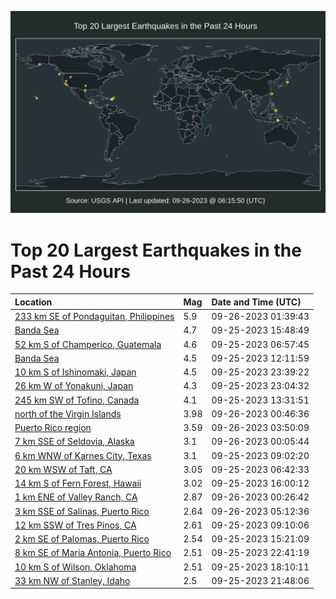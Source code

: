 ![Map](./map.png)

# Top 20 Largest Earthquakes in the Past 24 Hours

| Location | Mag | Date and Time (UTC) |
|:---|:---|:---|
| [233 km SE of Pondaguitan, Philippines](https://earthquake.usgs.gov/earthquakes/eventpage/us7000ky3a) | 5.9 | 09-26-2023 01:39:43 |
| [Banda Sea](https://earthquake.usgs.gov/earthquakes/eventpage/us7000ky06) | 4.7 | 09-25-2023 15:48:49 |
| [52 km S of Champerico, Guatemala](https://earthquake.usgs.gov/earthquakes/eventpage/us7000kxy5) | 4.6 | 09-25-2023 06:57:45 |
| [Banda Sea](https://earthquake.usgs.gov/earthquakes/eventpage/us7000kxz2) | 4.5 | 09-25-2023 12:11:59 |
| [10 km S of Ishinomaki, Japan](https://earthquake.usgs.gov/earthquakes/eventpage/us7000ky2u) | 4.5 | 09-25-2023 23:39:22 |
| [26 km W of Yonakuni, Japan](https://earthquake.usgs.gov/earthquakes/eventpage/us7000ky2c) | 4.3 | 09-25-2023 23:04:32 |
| [245 km SW of Tofino, Canada](https://earthquake.usgs.gov/earthquakes/eventpage/us7000kxzd) | 4.1 | 09-25-2023 13:31:51 |
| [north of the Virgin Islands](https://earthquake.usgs.gov/earthquakes/eventpage/pr2023269000) | 3.98 | 09-26-2023 00:46:36 |
| [Puerto Rico region](https://earthquake.usgs.gov/earthquakes/eventpage/pr2023269001) | 3.59 | 09-26-2023 03:50:09 |
| [7 km SSE of Seldovia, Alaska](https://earthquake.usgs.gov/earthquakes/eventpage/ak023ccvlite) | 3.1 | 09-26-2023 00:05:44 |
| [6 km WNW of Karnes City, Texas](https://earthquake.usgs.gov/earthquakes/eventpage/tx2023sunf) | 3.1 | 09-25-2023 09:02:20 |
| [20 km WSW of Taft, CA](https://earthquake.usgs.gov/earthquakes/eventpage/ci40572024) | 3.05 | 09-25-2023 06:42:33 |
| [14 km S of Fern Forest, Hawaii](https://earthquake.usgs.gov/earthquakes/eventpage/hv73585172) | 3.02 | 09-25-2023 16:00:12 |
| [1 km ENE of Valley Ranch, CA](https://earthquake.usgs.gov/earthquakes/eventpage/nc73941941) | 2.87 | 09-26-2023 00:26:42 |
| [3 km SSE of Salinas, Puerto Rico](https://earthquake.usgs.gov/earthquakes/eventpage/pr71425983) | 2.64 | 09-26-2023 05:12:36 |
| [12 km SSW of Tres Pinos, CA](https://earthquake.usgs.gov/earthquakes/eventpage/nc73941686) | 2.61 | 09-25-2023 09:10:06 |
| [2 km SE of Palomas, Puerto Rico](https://earthquake.usgs.gov/earthquakes/eventpage/pr71425848) | 2.54 | 09-25-2023 15:21:09 |
| [8 km SE of Maria Antonia, Puerto Rico](https://earthquake.usgs.gov/earthquakes/eventpage/pr71425928) | 2.51 | 09-25-2023 22:41:19 |
| [10 km S of Wilson, Oklahoma](https://earthquake.usgs.gov/earthquakes/eventpage/ok2023svfh) | 2.51 | 09-25-2023 18:10:11 |
| [33 km NW of Stanley, Idaho](https://earthquake.usgs.gov/earthquakes/eventpage/us7000ky20) | 2.5 | 09-25-2023 21:48:06 |
